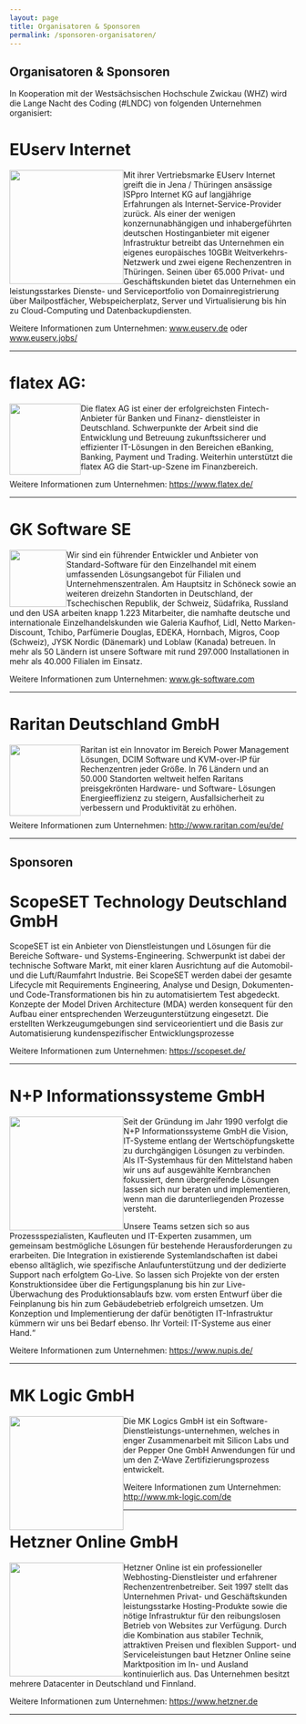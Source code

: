 ```yaml
---
layout: page
title: Organisatoren & Sponsoren
permalink: /sponsoren-organisatoren/
---
```


<h2>Organisatoren & Sponsoren</h2>
In Kooperation mit der Westsächsischen Hochschule Zwickau (WHZ) wird die Lange Nacht des Coding (#LNDC) von folgenden Unternehmen organisiert:

<h1>EUserv Internet</h1>

<image src="/assets/images/euserv-logo.gif" width="200" heigth="150" style ="float:left;">

Mit ihrer Vertriebsmarke EUserv Internet greift die in Jena / Thüringen ansässige ISPpro Internet KG auf langjährige Erfahrungen als Internet-Service-Provider zurück. Als einer der wenigen konzernunabhängigen und inhabergeführten deutschen Hostinganbieter mit eigener Infrastruktur betreibt das Unternehmen ein eigenes europäisches 10GBit Weitverkehrs-Netzwerk und zwei eigene Rechenzentren in Thüringen. Seinen über 65.000 Privat- und Geschäftskunden bietet das Unternehmen ein leistungsstarkes Dienste- und Serviceportfolio von Domainregistrierung über Mailpostfächer, Webspeicherplatz, Server und Virtualisierung bis hin zu Cloud-Computing und Datenbackupdiensten.

Weitere Informationen zum Unternehmen: <a href="www.euserv.de">www.euserv.de</a> oder <a href="www.euserv.jobs/">www.euserv.jobs/</a>

___________________________________________________________________________

<h1>flatex AG:</h1>

<image src="/assets/images/FlatexAG.jpg" width="125" heigth="75" style ="float:left;">

Die flatex AG ist einer der erfolgreichsten Fintech-Anbieter für Banken und Finanz- dienstleister in Deutschland. Schwerpunkte der Arbeit sind die Entwicklung und Betreuung zukunftssicherer und effizienter IT-Lösungen in den Bereichen eBanking, Banking, Payment und Trading. Weiterhin unterstützt die flatex AG die Start-up-Szene im Finanzbereich.

Weitere Informationen zum Unternehmen:  <a href="https://www.flatex.de/">https://www.flatex.de/</a>

___________________________________________________________________________

<h1>GK Software SE</h1>

<image src="/assets/images/GKSoftware.png" width="100" heigth="50" style ="float:left;">


Wir sind ein führender Entwickler und Anbieter von Standard-Software für den Einzelhandel mit einem umfassenden Lösungsangebot für Filialen und Unternehmenszentralen. Am Hauptsitz in Schöneck sowie an weiteren dreizehn Standorten in Deutschland, der Tschechischen Republik, der Schweiz, Südafrika, Russland und den USA arbeiten knapp 1.223 Mitarbeiter, die namhafte deutsche und internationale Einzelhandelskunden wie Galeria Kaufhof, Lidl, Netto Marken-Discount, Tchibo, Parfümerie Douglas, EDEKA, Hornbach, Migros, Coop (Schweiz), JYSK Nordic (Dänemark) und Loblaw (Kanada) betreuen. In mehr als 50 Ländern ist unsere Software mit rund 297.000 Installationen in mehr als 40.000 Filialen im Einsatz.

Weitere Informationen zum Unternehmen: <a href="www.gk-software.com">www.gk-software.com</a>

___________________________________________________________________________

<h1>Raritan Deutschland GmbH</h1>

<image src="/assets/images/Raritan.png" width="125" heigth="75" style ="float:left;">

Raritan ist ein Innovator im Bereich Power Management Lösungen, DCIM Software und KVM-over-IP für Rechenzentren jeder Größe. In 76 Ländern und an 50.000 Standorten weltweit helfen Raritans preisgekrönten Hardware- und Software- Lösungen Energieeffizienz zu steigern, Ausfallsicherheit zu verbessern und Produktivität zu erhöhen.

Weitere Informationen zum Unternehmen: <a href="http://www.raritan.com/eu/de/">http://www.raritan.com/eu/de/</a>

___________________________________________________________________________

<h2>Sponsoren</h2>
 

<h1>ScopeSET Technology Deutschland GmbH</h1>


ScopeSET ist ein Anbieter von Dienstleistungen und Lösungen für die Bereiche Software- und Systems-Engineering. Schwerpunkt ist dabei der technische Software Markt, mit einer klaren Ausrichtung auf die Automobil- und die Luft/Raumfahrt Industrie. Bei ScopeSET werden dabei der gesamte Lifecycle mit Requirements Engineering, Analyse und Design, Dokumenten- und Code-Transformationen bis hin zu automatisiertem Test abgedeckt. Konzepte der Model Driven Architecture (MDA) werden konsequent für den Aufbau einer entsprechenden Werzeugunterstützung eingesetzt. Die erstellten Werkzeugumgebungen sind serviceorientiert und die Basis zur Automatisierung kundenspezifischer Entwicklungsprozesse

Weitere Informationen zum Unternehmen:  <a href="https://scopeset.de/">https://scopeset.de/</a>

___________________________________________________________________________

<h1>N+P Informationssysteme GmbH</h1>

<image src="/assets/images/N+PInformationssysteme.jpg" width="200" heigth="150" style ="float:left;">

Seit der Gründung im Jahr 1990 verfolgt die N+P Informationssysteme GmbH die Vision, IT-Systeme entlang der Wertschöpfungskette zu durchgängigen Lösungen zu verbinden. Als IT-Systemhaus für den Mittelstand haben wir uns auf ausgewählte Kernbranchen fokussiert, denn übergreifende Lösungen lassen sich nur beraten und implementieren, wenn man die darunterliegenden Prozesse versteht.

Unsere Teams setzen sich so aus Prozessspezialisten, Kaufleuten und IT-Experten zusammen, um gemeinsam bestmögliche Lösungen für bestehende Herausforderungen zu erarbeiten. Die Integration in existierende Systemlandschaften ist dabei ebenso alltäglich, wie spezifische Anlaufunterstützung und der dedizierte Support nach erfolgtem Go-Live. So lassen sich Projekte von der ersten Konstruktionsidee über die Fertigungsplanung bis hin zur Live-Überwachung des Produktionsablaufs bzw. vom ersten Entwurf über die Feinplanung bis hin zum Gebäudebetrieb erfolgreich umsetzen. Um Konzeption und Implementierung der dafür benötigten IT-Infrastruktur kümmern wir uns bei Bedarf ebenso. Ihr Vorteil: IT-Systeme aus einer Hand.“

Weitere Informationen zum Unternehmen: <a href="https://www.nupis.de/">https://www.nupis.de/</a>

___________________________________________________________________________

<h1>MK Logic GmbH</h1>

<image src="/assets/images/MKLogic.png" width="200" heigth="150" style ="float:left;">

Die MK Logics GmbH ist ein Software-Dienstleistungs-unternehmen, welches in enger Zusammenarbeit mit Silicon Labs und der Pepper One GmbH Anwendungen für und um den Z-Wave Zertifizierungsprozess entwickelt.

Weitere Informationen zum Unternehmen: <a href="http://www.mk-logic.com/de">http://www.mk-logic.com/de</a>

___________________________________________________________________________

<h1>Hetzner Online GmbH</h1>

<image src="/assets/images/Logo_Hetzner.png" width="200" heigth="150" style ="float:left;">

Hetzner Online ist ein professioneller Webhosting-Dienstleister und erfahrener Rechenzentrenbetreiber. Seit 1997 stellt das Unternehmen Privat- und Geschäftskunden leistungsstarke Hosting-Produkte sowie die nötige Infrastruktur für den reibungslosen Betrieb von Websites zur Verfügung. Durch die Kombination aus stabiler Technik, attraktiven Preisen und flexiblen Support- und Serviceleistungen baut Hetzner Online seine Marktposition im In- und Ausland kontinuierlich aus. Das Unternehmen besitzt mehrere Datacenter in Deutschland und Finnland.

Weitere Informationen zum Unternehmen: <a href="https://www.hetzner.de">https://www.hetzner.de</a>

___________________________________________________________________________

 
